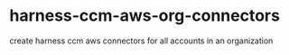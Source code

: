 # harness-ccm-aws-org-connectors
create harness ccm aws connectors for all accounts in an organization
